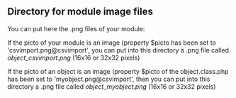 
Directory for module image files
--------------------------------

You can put here the .png files of your module:


If the picto of your module is an image (property $picto has been set to 'csvimport.png@csvimport', you can put into this
directory a .png file called *object_csvimport.png* (16x16 or 32x32 pixels)


If the picto of an object is an image (property $picto of the object.class.php has been set to 'myobject.png@csvimport', then you can put into this
directory a .png file called *object_myobject.png* (16x16 or 32x32 pixels)

